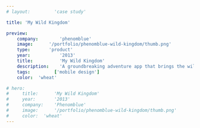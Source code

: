 ```yaml
---
# layout:         'case study'

title: 'My Wild Kingdom'

preview:
    company:        'phenomblue'
    image:      '/portfolio/phenomblue-wild-kingdom/thumb.png'
    type:       'product'
    year:           '2013'
    title:          'My Wild Kingdom'
    description:    'A groundbreaking adventure app that brings the wild to any situation.'
    tags:         ['mobile design']
    color:  'wheat'

# hero:
#     title:      'My Wild Kingdom'
#     year:       '2013'
#     company:    'Phenomblue'
#     image:      '/portfolio/phenomblue-wild-kingdom/thumb.png'
#     color:  'wheat'
---
```


<script setup>
    // import YouTubeVideo from '../../components/YouTubeVideo.vue'
    // import NewsList from '../../components/NewsList.vue'
    // import AwardList from '../../components/AwardList.vue'
    // import _ from 'lodash'
    // import { data as pressData } from '../../press/press.data'
    // import { data as awardsData } from '../../awards/awards.data'

    // const press = _.filter(pressData, ['project', 'PhenomblueWildKingdom'])
    // const awards = _.filter(awardsData, ['project', 'PhenomblueWildKingdom'])
    import Page from './phenomblue-wild-kingdom.vue'
</script>
<Page></Page>
<!-- Mutual of Omaha's My Wild Kingdom is a groundbreaking adventure app that brings the wild to any situation. Whatever you can imagine, My Wild Kingdom makes it a reality. Hold a giraffe in your hand, put a giant elephant on the freeway or sneak an alligator into your family portrait. Like the animal kingdom itself, it can adapt to almost any environment.

<YouTubeVideo src="https://www.youtube.com/embed/HoZxKh5Q3CY"></YouTubeVideo>

## Awards
<AwardList :data="awards"></AwardList>

## News
<NewsList :data="press"></NewsList> -->